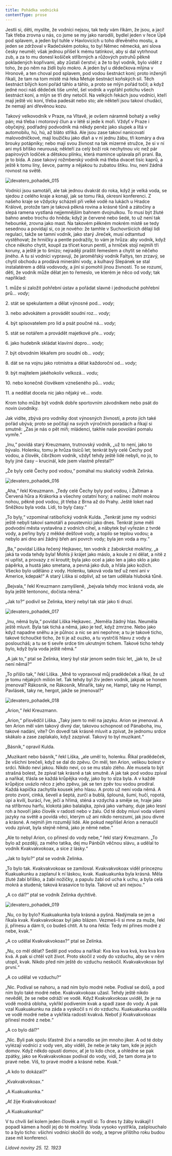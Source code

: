 ```yaml
---
title: Pohádka vodnická
contentType: prose
---
```


Jestli si, děti, myslíte, že vodníci nejsou, tak tedy vám říkám, že jsou, a jací! Tak třeba zrovna u nás, co jsme se my jako narodili, bydlel jeden v řece Úpě pod splavem, a jeden byl tuhle v Havlovicích u toho dřevěného mostu, a jeden se zdržoval v Radečském potoku, to byl Němec německá, ani slova česky neuměl; však jednou přišel k mému tatínkovi, aby si dal vytrhnout zub, a za to mu donesl košíček stříbrných a růžových pstruhů pěkně pokladených kopřivami, aby zůstali čerství; a že to byl vodník, bylo vidět z toho, že po něm na židli bylo mokro. A jeden byl u dědečkova mlýna v Hronově, a ten choval pod splavem, pod vodou šestnáct koní; proto inženýři říkali, že tam na tom místě má řeka Metuje šestnáct koňských sil. Těch šestnáct bílých koní pořád táhlo a táhlo, a proto se mlýn pořád točil; a když jedné noci náš dědeček tiše umřel, šel vodník a vypřáhl potichu všech šestnáct koní, a mlýn se tři dny netočil. Na velkých řekách jsou vodníci, kteří mají ještě víc koní, třeba padesát nebo sto; ale někteří jsou takoví chudáci, že nemají ani dřevěnou kozu.

  

Takový velkovodník v Praze, na Vltavě, je ovšem náramně bohatý a velký pán; má třeba i motorový člun a v létě si jede k moři. Vždyť v Praze i obyčejný, podřadný podvodník má někdy peněz jako slupek a lítá v automobilu, hú, hú, až bláto stříká. Ale jsou zase takoví nanicovatí malovodníčkové, mají loužičku jako dlaň a v ní jednu žábu, tři komáry a dva brouky potápníky; nebo mají svou živnost na tak mizerné stružce, že si v ní ani myš bříško neurousá; někteří za celý boží rok nechytnou víc než pár papírových lodiček a dětskou plínku, která mamince uplavala při praní. Ba, je to bída. A zase takový rožmberský vodník má třeba dvacet tisíc kaprů, a ještě k tomu líny, ševce, parmy a nějakou tu zubatou štiku. Inu, není žádná rovnost na světě.



![devatero_pohadek_015](./resources/devatero_pohadek_015.jpg)



Vodníci jsou samotáři, ale tak jednou dvakrát do roka, když je velká voda, se sjedou z celého kraje a konají, jak se tomu říká, okresní konferenci. Z našeho kraje se vždycky scházeli při velké vodě na lukách u Hradce Králové, protože tam je taková pěkná rovina a krásné tůně a zátočiny a slepá ramena vystlaná nejjemnějším bahnem dvojnulkou. To musí být žluté bahno anebo trochu do hněda; když je červené nebo šedé, to už není tak hebounké, zrovna jako mast. Na takovém pěkném mokrém místě se tedy sesednou a povídají si, co je nového: že tamhle v Suchovršicích dělají lidi regulaci, takže se tamní vodník, jako starý Jireček, musí odtamtud vystěhovat; že hrníčky a pentle podražily, to vám je hrůza: aby vodník, když chce někoho chytit, koupil za třicet korun pentlí, a hrníček stojí nejmíň tři koruny, a ještě je to šmízo; nejraději praštit řemeslem a chytit se něčeho jiného. A tu si vodníci vypravují, že jaroměřský vodník Faltys, ten zrzavý, se chytil obchodu a prodává minerální vody, a kulhavý Slepánek se stal instalatérem a dělá vodovody, a jiní si pomohli jinou živností. To se rozumí, děti, že vodník může dělat jen to řemeslo, ve kterém je něco od vody; tak například:

1\. může si založit pohřební ústav a pořádat slavné i jednoduché pohřební prů… _vody_;

2\. stát se spekulantem a dělat výnosné pod… _vody_;

3\. nebo advokátem a provádět soudní roz… _vody_;

4\. být spisovatelem pro lid a psát poučné ná… _vody_;

5\. stát se notářem a provádět majetkové pře… _vody_;

6\. jako hudebník skládat klavírní dopro… _vody_;

7\. být obvodním lékařem pro soudní ob… _vody_;

8\. dát se na vojnu jako rotmistra a dělat každoroční od… _vody_;

9\. být majitelem jakéhokoliv velkozá… _vodu_;

10\. nebo konečně člověkem vznešeného pů… _vodu_;

11\. a nedělat docela nic jako nějaký vé… _voda_.

Krom toho může být vodník dobře sportovním závodníkem nebo psát do novin úvodníky.

Jak vidíte, zbývá pro vodníky dost výnosných živností, a proto jich také pořád ubývá; proto se počítají na svých výročních poradách a říkají si smutně: „Zas je nás o pět míň; mládenci, takhle naše povolání pomalu vymře.“

„Inu,“ povídá starý Kreuzmann, trutnovský vodník, „už to není, jako to bývalo. Holenku, tomu je hrůza tisíců let; tenkrát byly celé Čechy pod vodou, a člověk, čibržkom vodník, vždyť tehdy ještě lidé nebyli, no jo, to byly jiné časy – krucinál, kde jsem vlastně přestal?“

„Že byly celé Čechy pod vodou,“ pomáhal mu skalický vodník Zelinka.



![devatero_pohadek_016](./resources/devatero_pohadek_016.jpg)



„Aha,“ řekl Kreuzmann. „Tedy celé Čechy byly pod vodou, i Žaltman a Červená hůra a Krákorka a všechny ostatní hory; a našinec mohl mokrou nohou, pěkně pod vodou, jít třeba z Brna až do Prahy. Ještě loket nad Sněžkou byla voda. Lidi, to byly časy.“

„To byly,“ vzpomínal ratibořický vodník Kulda. „Tenkrát jsme my vodníci ještě nebyli takoví samotáři a poustevníci jako dnes. Tenkrát jsme měli podvodní města vystavěna z vodních cihel, a nábytek byl vyřezán z tvrdé vody, a peřiny byly z měkké dešťové vody, a topilo se teplou vodou; a nebylo ani dno ani žádný břeh ani povrch vody; byla jen voda a my.“

„Ba,“ povídal Liška řečený Hejkavec, ten vodník z žabokrcké mokřiny, „a jaká ta voda tehdy byla! Mohls ji krájet jako máslo, a koule z ní dělat, a nitě z ní upříst, a provazy z ní kroutit; byla jako ocel a jako len a jako sklo a jako pápěrka, a hustá jako smetana, a pevná jako dub, a hřála jako kožich. Všecko bylo uděláno z vody. Holenku, taková voda teď už není ani v Americe, kdepak!“ A starý Liška si odplivl, až se tam udělala hluboká tůně.

„Bejvala,“ řekl Kreuzmann zamyšleně, „bejvala tehdy moc krásná voda, ale byla ještě tentononc, dočista němá.“

„Jak to?“ podivil se Zelinka, který nebyl tak stár jako ti druzí.



![devatero_pohadek_017](./resources/devatero_pohadek_017.jpg)



„Inu, němá byla,“ povídal Liška Hejkavec. „Neměla žádný hlas. Neuměla ještě mluvit. Byla tak tichá a němá, jako je teď, když zmrzne. Nebo jako když napadne sněhu a je půlnoc a nic se ani nepohne; a tu je takové ticho, takové tichoučké ticho, že ti je až ouzko, a tu vystrčíš hlavu z vody a posloucháš; a tu se ti sevře srdce tím ukrutným tichem. Takové ticho tehdy bylo, když byla voda ještě němá.“

„A jak to,“ ptal se Zelinka, který byl stár jenom sedm tisíc let, „jak to, že už není němá?“

„To přišlo tak,“ řekl Liška. „Mně to vypravoval můj pradědeček a říkal, že už je tomu nějakých milión let. Tak tehdy byl živ jeden vodník, jakpak se honem jmenoval? Rákosník, ne Rákosník, Minařík, taky ne, Hampl, taky ne Hampl, Pavlásek, taky ne, hergot, jakže se jmenoval?“



![devatero_pohadek_018](./resources/devatero_pohadek_018.jpg)



„Arion,“ řekl Kreuzmann.

„Arion,“ přisvědčil Liška. „Taky jsem to měl na jazyku. Arion se jmenoval. A ten Arion měl vám takový divný dar, takovou schopnost od Pánaboha, inu, takové nadání, víte? On dovedl tak krásně mluvit a zpívat, že jednomu srdce skákalo a zase zaplakalo, když zazpíval. Takový to byl muzikant.“

„Básník,“ opravil Kulda.

„Muzikant nebo básník,“ řekl Liška, „ale uměl to, holenku. Říkal pradědeček, že všichni brečeli, když se dal do zpěvu. On měl, ten Arion, velikou bolest v srdci. Nikdo neví jakou. Nikdo neví, co se mu stalo zlého. Ale musela to být strašná bolest, že zpíval tak krásně a tak smutně. A jak tak pod vodou zpíval a naříkal, třásla se každá krůpějka vody, jako by to slza byla. A v každé krůpějce uvázlo něco z jeho zpěvu, jak se ten zpěv tou vodou prodíral. Každá kapička zachytila kousek jeho hlasu. A proto už není voda němá. A proto zvoní, cinká, ševelí a šeptá, zurčí a bublá, šplouná, šumí, hučí, ropotá, úpí a kvílí, burácí, řve, ječí a hřímá, sténá a vzdychá a směje se, hraje jako na stříbrnou harfu, klokotá jako balalajka, zpívá jako varhany, duje jako lesní roh a hovoří jako člověk v radosti nebo v žalu. Od té doby mluví voda všemi jazyky na světě a povídá věci, kterým už ani nikdo nerozumí, jak jsou divné a krásné. A nejmíň jim rozumějí lidé. Ale pokud nepřišel Arion a nenaučil vodu zpívat, byla stejně němá, jako je němé nebe.“

„Ale to nebyl Arion, co přinesl do vody nebe,“ řekl starý Kreuzmann. „To bylo až později, za mého tatíka, dej mu Pánbůh věčnou slávu, a udělal to vodník Kvakvakvokoax, a sice z lásky.“

„Jak to bylo?“ ptal se vodník Zelinka.

„To bylo tak. Kvakvakvokoax se zamiloval. Kvakvakvokoax viděl princeznu Kuakuakunku a zaplanul k ní láskou, kvak. Kuakuakunka byla krásná. Měla žluté žabí bříško, a žabí nožičky, a papulu žabí od ucha k uchu, a byla celá mokrá a studená; taková krasavice to byla. Takové už ani nejsou.“

„A co dál?“ ptal se vodník Zelinka dychtivě.



![devatero_pohadek_019](./resources/devatero_pohadek_019.jpg)



„Nu, co by bylo? Kuakuakunka byla krásná a pyšná. Nadýmala se jen a říkala kvak. Kvakvakvokoax byl jako blázen. Vezmeš-li si mne za muže, řekl jí, přinesu a dám ti, co budeš chtít. A tu ona řekla: Tedy mi přines modré z nebe, kvak.“

„A co udělal Kvakvakvokoax?“ ptal se Zelinka.

„Nu, co měl dělat? Seděl pod vodou a naříkal: Kva kva kva kvá, kva kva kva kvá. A pak si chtěl vzít život. Proto skočil z vody do vzduchu, aby se v něm utopil, kvak. Nikdo před ním ještě do vzduchu neskočil. Kvakvakvokoax byl první.“

„A co udělal ve vzduchu?“

„Nic. Podíval se nahoru, a nad ním bylo modré nebe. Podíval se dolů, a pod ním bylo také modré nebe. Kvakvakvokoax užasl. Tehdy ještě nikdo nevěděl, že se nebe odráží ve vodě. Když Kvakvakvokoax uviděl, že je na vodě modrá obloha, vykřikl podivením kvak a spadl zase do vody. A pak vzal Kuakuakunku na záda a vyskočil s ní do vzduchu. Kuakuakunka uviděla ve vodě modré nebe a vykřikla radostí kvakvá. Neboť jí Kvakvakvokoax přinesl modré z nebe.“

„A co bylo dál?“

„Nic. Byli pak spolu šťastně živi a narodilo se jim mnoho jiker. A od té doby vylézají vodníci z vody ven, aby viděli, že nebe je taky tam, kde je jejich domov. Když někdo opustí domov, ať je to kdo chce, a ohlédne se pak zpátky, jako se Kvakvakvokoax podíval do vody, vidí, že tam doma je to pravé nebe. Víš, to pravé modré a krásné nebe. Kvak.“

„A kdo to dokázal?“

„Kvakvakvokoax.“

„A Kuakuakunka.“

„Ať žije Kvakvakvokoax!

„A Kuakuakunka!“

V tu chvíli šel kolem jeden člověk a myslil si: To dnes ty žáby kvákají! I popadl kámen a hodil jej do té mokřiny. Voda vysoko vystříkla, zašplouchalo to a bylo ticho: všichni vodníci skočili do vody, a teprve příštího roku budou zase mít konferenci.

_Lidové noviny 25. 12. 1923_

